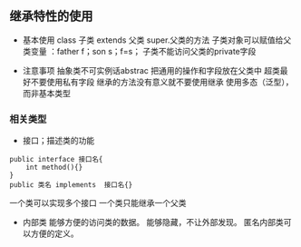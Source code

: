 ## 继承特性的使用
* 基本使用
class 子类 extends 父类
super.父类的方法
子类对象可以赋值给父类变量 ：father f；son s；f=s；
子类不能访问父类的private字段

* 注意事项
抽象类不可实例话abstrac
把通用的操作和字段放在父类中
超类最好不要使用私有字段
继承的方法没有意义就不要使用继承
使用多态（泛型），而非基本类型

### 相关类型

* 接口；描述类的功能
```
public interface 接口名{
	int method(){}
}
public 类名 implements  接口名{}
```

  一个类可以实现多个接口
  一个类只能继承一个父类
  
* 内部类
能够方便的访问类的数据。
能够隐藏，不让外部发现。
匿名内部类可以方便的定义。